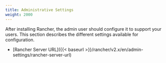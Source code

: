 ```yaml
---
title: Administrative Settings
weight: 2000
---
```


After installing Rancher, the admin user should configure it to support your users. This section describes the different settings available for configuration.

- [Rancher Server URL]({{< baseurl >}}/rancher/v2.x/en/admin-settings/rancher-server-url)

